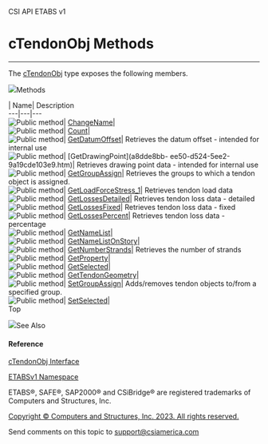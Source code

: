 ﻿

CSI API ETABS v1

# cTendonObj Methods  
  
---  
  
The [cTendonObj](753dc190-17d4-bab1-89d0-5d2bf9ce763f.htm) type exposes the
following members.

![](../icons/SectionExpanded.png)Methods

| Name| Description  
---|---|---  
![Public method](../icons/pubmethod.gif)|
[ChangeName](cd2cdf27-5465-4b3c-f4bf-29abdd71e017.htm)|  
![Public method](../icons/pubmethod.gif)|
[Count](bedbd275-84bf-b29e-f4be-c1aff2ee9628.htm)|  
![Public method](../icons/pubmethod.gif)|
[GetDatumOffset](47e4e8e2-1e3e-7fda-0608-c062e70fcf1f.htm)|  Retrieves the
datum offset - intended for internal use  
![Public method](../icons/pubmethod.gif)| [GetDrawingPoint](a8dde8bb-
ee50-d524-5ee2-9a19cde103e9.htm)|  Retrieves drawing point data - intended for
internal use  
![Public method](../icons/pubmethod.gif)|
[GetGroupAssign](2526b225-aa84-7f31-7e98-5a0b39037313.htm)|  Retrieves the
groups to which a tendon object is assigned.  
![Public method](../icons/pubmethod.gif)|
[GetLoadForceStress_1](62efa216-d3c6-4a1a-74aa-4a01f6b23c97.htm)|  Retrieves
tendon load data  
![Public method](../icons/pubmethod.gif)|
[GetLossesDetailed](fe49f59f-ea90-0964-015c-d7c0c8c11d53.htm)|  Retrieves
tendon loss data - detailed  
![Public method](../icons/pubmethod.gif)|
[GetLossesFixed](00bed940-da4c-10e7-9afc-ec4e5cf4f567.htm)|  Retrieves tendon
loss data - fixed  
![Public method](../icons/pubmethod.gif)|
[GetLossesPercent](cd847078-2e83-5f3b-a288-b298e6548e89.htm)|  Retrieves
tendon loss data - percentage  
![Public method](../icons/pubmethod.gif)|
[GetNameList](77b9b405-b0d2-f497-e0a5-8bddd974f615.htm)|  
![Public method](../icons/pubmethod.gif)|
[GetNameListOnStory](a221d405-ccb1-6b38-02b6-ceec9bb27030.htm)|  
![Public method](../icons/pubmethod.gif)|
[GetNumberStrands](c8d82a6e-3868-a438-d1ed-a7b00263e4a9.htm)|  Retrieves the
number of strands  
![Public method](../icons/pubmethod.gif)|
[GetProperty](95381330-2908-6585-b882-c7bab06dc379.htm)|  
![Public method](../icons/pubmethod.gif)|
[GetSelected](3cd21263-2b51-7a58-c9da-380d6eeabc5c.htm)|  
![Public method](../icons/pubmethod.gif)|
[GetTendonGeometry](56a4c58d-0fa9-7f1b-a647-18a9a78f231b.htm)|  
![Public method](../icons/pubmethod.gif)|
[SetGroupAssign](42fcf3ba-9f85-50ff-a6a7-c361f4ed82d4.htm)|  Adds/removes
tendon objects to/from a specified group.  
![Public method](../icons/pubmethod.gif)|
[SetSelected](46d20e6b-70b0-411d-0c9d-0e66332d7469.htm)|  
Top

![](../icons/SectionExpanded.png)See Also

#### Reference

[cTendonObj Interface](753dc190-17d4-bab1-89d0-5d2bf9ce763f.htm)

[ETABSv1 Namespace](2780f1b8-2033-5289-2298-1cdb2a7508d9.htm)

ETABS®, SAFE®, SAP2000® and CSiBridge® are registered trademarks of Computers
and Structures, Inc.  

[Copyright © Computers and Structures, Inc. 2023. All rights
reserved.](http://www.csiamerica.com)

Send comments on this topic to
[support@csiamerica.com](mailto:support%40csiamerica.com?Subject=CSI%20API%20ETABS%20v1)

